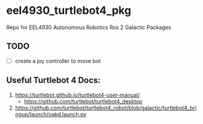 # eel4930_turtlebot4_pkg
Repo for EEL4930 Autonomous Robotics Ros 2 Galactic Packages

## TODO
- [ ] create a joy controller to move bot


## Useful Turtlebot 4 Docs:
1. https://turtlebot.github.io/turtlebot4-user-manual/
	- https://github.com/turtlebot/turtlebot4_desktop
2. https://github.com/turtlebot/turtlebot4_robot/blob/galactic/turtlebot4_bringup/launch/oakd.launch.py